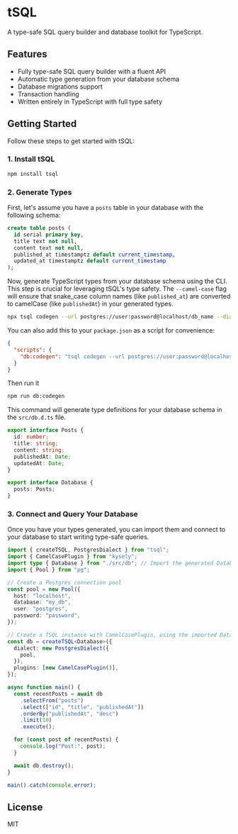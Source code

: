 # tSQL

A type-safe SQL query builder and database toolkit for TypeScript.

## Features

- Fully type-safe SQL query builder with a fluent API
- Automatic type generation from your database schema
- Database migrations support
- Transaction handling
- Written entirely in TypeScript with full type safety

## Getting Started

Follow these steps to get started with tSQL:

### 1. Install tSQL

```bash
npm install tsql
```

### 2. Generate Types

First, let's assume you have a `posts` table in your database with the following schema:

```sql
create table posts (
  id serial primary key,
  title text not null,
  content text not null,
  published_at timestamptz default current_timestamp,
  updated_at timestamptz default current_timestamp
);
```

Now, generate TypeScript types from your database schema using the CLI. This step is crucial for leveraging tSQL's type safety. The `--camel-case` flag will ensure that snake_case column names (like `published_at`) are converted to camelCase (like `publishedAt`) in your generated types.

```bash
npx tsql codegen --url postgres://user:password@localhost/db_name --dialect postgres --output src/db.d.ts --camel-case
```

You can also add this to your `package.json` as a script for convenience:

```json
{
  "scripts": {
    "db:codegen": "tsql codegen --url postgres://user:password@localhost/db_name --dialect postgres --output src/db.d.ts --camel-case"
  }
}
```

Then run it

```bash
npm run db:codegen
```

This command will generate type definitions for your database schema in the `src/db.d.ts` file.

```typescript
export interface Posts {
  id: number;
  title: string;
  content: string;
  publishedAt: Date;
  updatedAt: Date;
}

export interface Database {
  posts: Posts;
}
```

### 3. Connect and Query Your Database

Once you have your types generated, you can import them and connect to your database to start writing type-safe queries.

```typescript
import { createTSQL, PostgresDialect } from "tsql";
import { CamelCasePlugin } from "kysely";
import type { Database } from "./src/db"; // Import the generated Database interface
import { Pool } from "pg";

// Create a Postgres connection pool
const pool = new Pool({
  host: "localhost",
  database: "my_db",
  user: "postgres",
  password: "password",
});

// Create a TSQL instance with CamelCasePlugin, using the imported Database type
const db = createTSQL<Database>({
  dialect: new PostgresDialect({
    pool,
  }),
  plugins: [new CamelCasePlugin()],
});

async function main() {
  const recentPosts = await db
    .selectFrom("posts")
    .select(["id", "title", "publishedAt"])
    .orderBy("publishedAt", "desc")
    .limit(10)
    .execute();

  for (const post of recentPosts) {
    console.log("Post:", post);
  }

  await db.destroy();
}

main().catch(console.error);
```

## License

MIT

```

```

